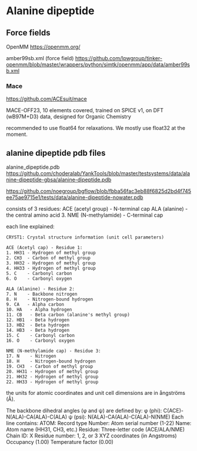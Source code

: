# Alanine dipeptide

## Force fields
OpenMM
https://openmm.org/

amber99sb.xml (force field)
https://github.com/lpwgroup/tinker-openmm/blob/master/wrappers/python/simtk/openmm/app/data/amber99sb.xml

### Mace
https://github.com/ACEsuit/mace

MACE-OFF23, 10 elements covered, trained on SPICE v1, on DFT (wB97M+D3) data, designed for Organic Chemistry

recommended to use float64 for relaxations. We mostly use float32 at the moment.

## alanine dipeptide pdb files

alanine_dipeptide.pdb
https://github.com/choderalab/YankTools/blob/master/testsystems/data/alanine-dipeptide-gbsa/alanine-dipeptide.pdb

https://github.com/noegroup/bgflow/blob/fbba56fac3eb88f6825d2bd4f745ee75ae9715e1/tests/data/alanine-dipeptide-nowater.pdb

consists of 3 residues:
ACE (acetyl group) - N-terminal cap
ALA (alanine) - the central amino acid
3. NME (N-methylamide) - C-terminal cap

each line explained:
```
CRYST1: Crystal structure information (unit cell parameters)

ACE (Acetyl cap) - Residue 1:
1. HH31 - Hydrogen of methyl group
2. CH3  - Carbon of methyl group
3. HH32 - Hydrogen of methyl group
4. HH33 - Hydrogen of methyl group
5. C    - Carbonyl carbon
6. O    - Carbonyl oxygen

ALA (Alanine) - Residue 2:
7. N    - Backbone nitrogen
8. H    - Nitrogen-bound hydrogen
9. CA   - Alpha carbon
10. HA   - Alpha hydrogen
11. CB   - Beta carbon (alanine's methyl group)
12. HB1  - Beta hydrogen
13. HB2  - Beta hydrogen
14. HB3  - Beta hydrogen
15. C    - Carbonyl carbon
16. O    - Carbonyl oxygen

NME (N-methylamide cap) - Residue 3:
17. N    - Nitrogen
18. H    - Nitrogen-bound hydrogen
19. CH3  - Carbon of methyl group
20. HH31 - Hydrogen of methyl group
21. HH32 - Hydrogen of methyl group
22. HH33 - Hydrogen of methyl group
```
the units for atomic coordinates and unit cell dimensions are in ångströms (Å).

The backbone dihedral angles (φ and ψ) are defined by:
φ (phi): C(ACE)-N(ALA)-CA(ALA)-C(ALA) 
ψ (psi): N(ALA)-CA(ALA)-C(ALA)-N(NME) 
Each line contains:
ATOM: Record type
Number: Atom serial number (1-22)
Name: Atom name (HH31, CH3, etc.)
Residue: Three-letter code (ACE/ALA/NME)
Chain ID: X
Residue number: 1, 2, or 3
XYZ coordinates (in Angstroms)
Occupancy (1.00)
Temperature factor (0.00)



